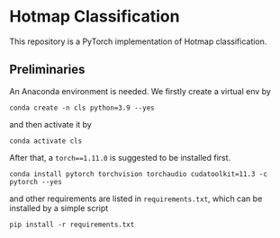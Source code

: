 # Hotmap Classification

This repository is a PyTorch implementation of Hotmap classification.

## Preliminaries

An Anaconda environment is needed. We firstly create a virtual env by
```
conda create -n cls python=3.9 --yes
```
and then activate it by
```
conda activate cls
```

After that, a `torch==1.11.0` is suggested to be installed first.
```
conda install pytorch torchvision torchaudio cudatoolkit=11.3 -c pytorch --yes
```
and other requirements are listed in `requirements.txt`, which can be installed by a simple script
```
pip install -r requirements.txt
```
